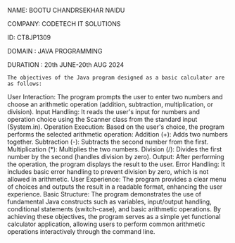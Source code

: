 NAME: BOOTU CHANDRSEKHAR NAIDU

COMPANY: CODETECH IT SOLUTIONS

ID: CT8JP1309

DOMAIN : JAVA PROGRAMMING

DURATION : 20th JUNE-20th AUG 2024

    The objectives of the Java program designed as a basic calculator are as follows:
    
User Interaction: The program prompts the user to enter two numbers and choose an arithmetic operation (addition, subtraction, multiplication, or division).
Input Handling: It reads the user's input for numbers and operation choice using the Scanner class from the standard input (System.in).
Operation Execution: Based on the user's choice, the program performs the selected arithmetic operation:
Addition (+): Adds two numbers together.
Subtraction (-): Subtracts the second number from the first.
Multiplication (*): Multiplies the two numbers.
Division (/): Divides the first number by the second (handles division by zero).
Output: After performing the operation, the program displays the result to the user.
Error Handling: It includes basic error handling to prevent division by zero, which is not allowed in arithmetic.
User Experience: The program provides a clear menu of choices and outputs the result in a readable format, enhancing the user experience.
Basic Structure: The program demonstrates the use of fundamental Java constructs such as variables, input/output handling, conditional statements (switch-case), and basic arithmetic operations.
By achieving these objectives, the program serves as a simple yet functional calculator application, allowing users to perform common arithmetic operations interactively through the command line.

